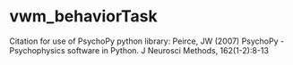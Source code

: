 # vwm_behaviorTask

Citation for use of PsychoPy python library:
Peirce, JW (2007) PsychoPy - Psychophysics software in Python. J Neurosci Methods, 162(1-2):8-13